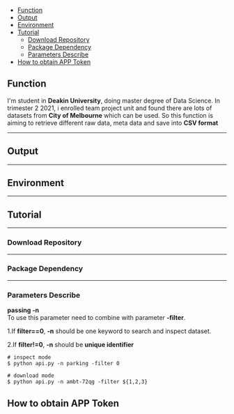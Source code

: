 - [Function](#function)
- [Output](#output)
- [Environment](#environment)
- [Tutorial](#tutorial)
  - [Download Repository](#download-repository)
  - [Package Dependency](#package-dependency)
  - [Parameters Describe](#parameters-describe)
- [How to obtain APP Token](#how-to-obtain-app-token)

## Function
I'm student in **Deakin University**, doing master degree of Data Science. In trimester 2 2021, i enrolled team project unit and found there are lots of datasets from **City of Melbourne** which can be used. So this function is aiming to retrieve different raw data, meta data and save into **CSV format**  

***
## Output

***
## Environment

***
## Tutorial

***
### Download Repository

***
### Package Dependency 

***
### Parameters Describe

**passing -n** <br>
To use this parameter need to combine with parameter **-filter**. <br>

1.If **filter==0**, **-n** should be one keyword to search and inspect dataset.<br>

2.If **filter!=0**, **-n** should be **unique identifier**

```
# inspect mode
$ python api.py -n parking -filter 0

# download mode
$ python api.py -n ambt-72qg -filter ${1,2,3}
```




## How to obtain APP Token






